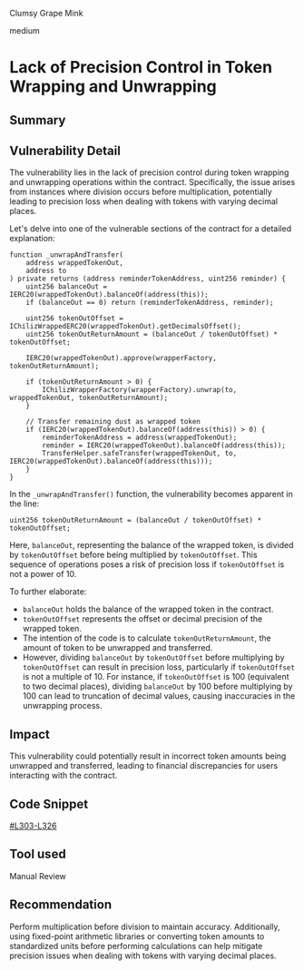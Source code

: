 Clumsy Grape Mink

medium

# Lack of Precision Control in Token Wrapping and Unwrapping

## Summary

## Vulnerability Detail
The vulnerability lies in the lack of precision control during token wrapping and unwrapping operations within the contract. Specifically, the issue arises from instances where division occurs before multiplication, potentially leading to precision loss when dealing with tokens with varying decimal places.

Let's delve into one of the vulnerable sections of the contract for a detailed explanation:
```solidity
function _unwrapAndTransfer(
    address wrappedTokenOut,
    address to
) private returns (address reminderTokenAddress, uint256 reminder) {
    uint256 balanceOut = IERC20(wrappedTokenOut).balanceOf(address(this));
    if (balanceOut == 0) return (reminderTokenAddress, reminder);

    uint256 tokenOutOffset = IChilizWrappedERC20(wrappedTokenOut).getDecimalsOffset();
    uint256 tokenOutReturnAmount = (balanceOut / tokenOutOffset) * tokenOutOffset;

    IERC20(wrappedTokenOut).approve(wrapperFactory, tokenOutReturnAmount);

    if (tokenOutReturnAmount > 0) {
        IChilizWrapperFactory(wrapperFactory).unwrap(to, wrappedTokenOut, tokenOutReturnAmount);
    }

    // Transfer remaining dust as wrapped token
    if (IERC20(wrappedTokenOut).balanceOf(address(this)) > 0) {
        reminderTokenAddress = address(wrappedTokenOut);
        reminder = IERC20(wrappedTokenOut).balanceOf(address(this));
        TransferHelper.safeTransfer(wrappedTokenOut, to, IERC20(wrappedTokenOut).balanceOf(address(this)));
    }
}
```
In the `_unwrapAndTransfer()` function, the vulnerability becomes apparent in the line:
```solidity
uint256 tokenOutReturnAmount = (balanceOut / tokenOutOffset) * tokenOutOffset;
```
Here, `balanceOut`, representing the balance of the wrapped token, is divided by `tokenOutOffset` before being multiplied by `tokenOutOffset`. This sequence of operations poses a risk of precision loss if `tokenOutOffset` is not a power of 10.

To further elaborate:
- `balanceOut` holds the balance of the wrapped token in the contract.
- `tokenOutOffset` represents the offset or decimal precision of the wrapped token.
- The intention of the code is to calculate `tokenOutReturnAmount`, the amount of token to be unwrapped and transferred.
- However, dividing `balanceOut` by `tokenOutOffset` before multiplying by `tokenOutOffset` can result in precision loss, particularly if `tokenOutOffset` is not a multiple of 10.
For instance, if `tokenOutOffset` is 100 (equivalent to two decimal places), dividing `balanceOut` by 100 before multiplying by 100 can lead to truncation of decimal values, causing inaccuracies in the unwrapping process.

## Impact
This vulnerability could potentially result in incorrect token amounts being unwrapped and transferred, leading to financial discrepancies for users interacting with the contract.
## Code Snippet
[#L303-L326](https://github.com/sherlock-audit/2024-02-jala-swap/blob/main/jalaswap-dex-contract/contracts/JalaMasterRouter.sol#L303-L326)
## Tool used

Manual Review

## Recommendation
Perform multiplication before division to maintain accuracy. Additionally, using fixed-point arithmetic libraries or converting token amounts to standardized units before performing calculations can help mitigate precision issues when dealing with tokens with varying decimal places.